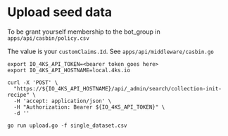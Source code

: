 # Upload seed data

To be grant yourself membership to the bot_group in `apps/api/casbin/policy.csv`

The value is your `customClaims.Id`. See `apps/api/middleware/casbin.go`

```
export IO_4KS_API_TOKEN=<bearer token goes here>
export IO_4KS_API_HOSTNAME=local.4ks.io

curl -X 'POST' \
  "https://${IO_4KS_API_HOSTNAME}/api/_admin/search/collection-init-recipe" \
  -H 'accept: application/json' \
  -H "Authorization: Bearer ${IO_4KS_API_TOKEN}" \
  -d ''

go run upload.go -f single_dataset.csv
```
